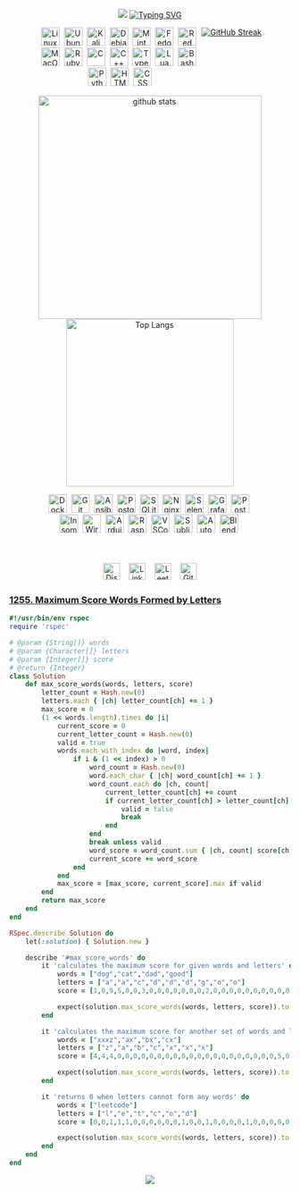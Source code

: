 <div align="center">

  <p>
    <img src="https://capsule-render.vercel.app/api?type=waving&height=100&color=0:A690B8,100:BF90F3&section=header&reversal=true"/>
    <a href="https://git.io/typing-svg"><img src="https://readme-typing-svg.demolab.com?font=Handjet&size=32&duration=4000&pause=1500&color=7289DA&center=true&vCenter=true&random=true&width=500&height=32&lines=Welcome" alt="Typing SVG" /></a>
  </p>

  [list of badges]: # (https://naereen.github.io/badges/)
  [more]: # (https://shields.io/)
  [more and more]: # (https://github.com/Ileriayo/markdown-badges)
  [fonts]: # (https://fonts.google.com/)
  [running font]: # (https://readme-typing-svg.demolab.com)

  <div style="display: flex; flex-wrap: nowrap; justify-content: center;">
      <div style="display: flex; flex-wrap: wrap; width: 400px;">
          <div style="flex: 1;">
              <img src="https://skillicons.dev/icons?i=linux" alt="Linux" width="33" height="33" /><span>&nbsp;</span>  
              <img src="https://skillicons.dev/icons?i=ubuntu" alt="Ubuntu" width="33" height="33" /><span>&nbsp;</span>
              <img src="https://skillicons.dev/icons?i=kali" alt="Kali" width="33" height="33" /><span>&nbsp;</span>
              <img src="https://skillicons.dev/icons?i=debian" alt="Debian" width="33" height="33" /><span>&nbsp;</span>
              <img src="https://skillicons.dev/icons?i=mint" alt="Mint" width="33" height="33" /><span>&nbsp;</span>
              <img src="https://upload.wikimedia.org/wikipedia/commons/thumb/3/3f/Fedora_logo.svg/267px-Fedora_logo.svg.png?20091128031656" alt="Fedora" width="33" height="33" /><span>&nbsp;</span>
              <img src="https://skillicons.dev/icons?i=redhat" alt="Red Hat" width="33" height="33" /><span>&nbsp;</span>
              <img src="https://skillicons.dev/icons?i=apple" alt="MacOS" width="33" height="33" /><span>&nbsp;</span>
              <img src="https://skillicons.dev/icons?i=ruby" alt="Ruby" width="33" height="33" /><span>&nbsp;</span>
              <img src="https://skillicons.dev/icons?i=c" alt="C" width="33" height="33" /><span>&nbsp;</span>
              <img src="https://skillicons.dev/icons?i=cpp" alt="C++" width="33" height="33" /><span>&nbsp;</span>
              <img src="https://skillicons.dev/icons?i=ts" alt="TypeScript" width="33" height="33" /><span>&nbsp;</span>
              <img src="https://skillicons.dev/icons?i=lua" alt="Lua" width="33" height="33" /><span>&nbsp;</span>
              <img src="https://skillicons.dev/icons?i=bash" alt="Bash" width="33" height="33" /><span>&nbsp;</span>
              <img src="https://skillicons.dev/icons?i=python" alt="Python" width="33" height="33" /><span>&nbsp;</span>
              <img src="https://skillicons.dev/icons?i=html" alt="HTML" width="33" height="33" /><span>&nbsp;</span>
              <img src="https://skillicons.dev/icons?i=css" alt="CSS" width="33" height="33" />
          </div>
          <a href="https://git.io/streak-stats"><img src="https://github-readme-streak-stats.herokuapp.com?user=Wl0cKk&theme=tokyonight-duo&border_radius=0&date_format=n%2Fj%5B%2FY%5D&mode=weekly&card_width=700&card_height=100" alt="GitHub Streak" /></a>
          <p>
              <img src="https://github-readme-stats.vercel.app/api?username=Wl0cKk&rank_icon=github&show_icons=true&theme=tokyonight" alt="github stats" width="400"/>
              <img src="https://github-readme-stats.vercel.app/api/top-langs/?username=Wl0cKk&theme=tokyonight&size_weight=0.1&count_weight=0.2&layout=compact" alt="Top Langs" width="300"/>
          </p>
          <div style="flex: 1;">
              <img src="https://skillicons.dev/icons?i=docker" alt="Docker" width="33" height="33" /><span>&nbsp;</span>
              <img src="https://skillicons.dev/icons?i=git" alt="Git" width="33" height="33" /><span>&nbsp;</span>
              <img src="https://skillicons.dev/icons?i=ansible" alt="Ansible" width="33" height="33" /><span>&nbsp;</span>
              <img src="https://skillicons.dev/icons?i=postgres" alt="PostgreSQL" width="33" height="33" /><span>&nbsp;</span>
              <img src="https://skillicons.dev/icons?i=sqlite" alt="SQLite" width="33" height="33" /><span>&nbsp;</span>
              <img src="https://skillicons.dev/icons?i=nginx" alt="Nginx" width="33" height="33" /><span>&nbsp;</span>
              <img src="https://skillicons.dev/icons?i=selenium" alt="Selenium" width="33" height="33" /><span>&nbsp;</span>
              <img src="https://skillicons.dev/icons?i=grafana" alt="Grafana" width="33" height="33" /><span>&nbsp;</span>
              <img src="https://skillicons.dev/icons?i=postman" alt="Postman" width="33" height="33" /><span>&nbsp;</span>
              <img src="https://encrypted-tbn0.gstatic.com/images?q=tbn:ANd9GcQFwBIzoVFfmX3NPoSIrbGhmCXb4KDgbnZKA1zFltVc9tcpOjELPV1U37sGNf3l0W_gzCs&usqp=CAU" alt="Insomnia" width="33" height="33" /><span>&nbsp;</span>
              <img src="https://upload.wikimedia.org/wikipedia/commons/thumb/c/c6/Wireshark_icon_new.png/600px-Wireshark_icon_new.png?20230509085415" alt="Wireshark" width="33" height="33" /><span>&nbsp;</span>
              <img src="https://skillicons.dev/icons?i=arduino" alt="Arduino" width="33" height="33" /><span>&nbsp;</span>
              <img src="https://skillicons.dev/icons?i=raspberrypi" alt="Raspberry Pi" width="33" height="33" /><span>&nbsp;</span>
              <img src="https://skillicons.dev/icons?i=vscodium" alt="VSCodium" width="33" height="33" /><span>&nbsp;</span>
              <img src="https://skillicons.dev/icons?i=sublime" alt="Sublime" width="33" height="33" /><span>&nbsp;</span>
              <img src="https://skillicons.dev/icons?i=autocad" alt="AutoCAD" width="33" height="33" /><span>&nbsp;</span>
              <img src="https://skillicons.dev/icons?i=blender" alt="Blender" width="33" height="33" /><span>&nbsp;</span>
          </div>
      </div>
  </div>
  </br>
<!--   <a href="https://www.codewars.com/users/Wl0cKk" target="_blank">
      <img src=https://www.codewars.com/users/Wl0cKk/badges/small height="25"/>
  </a> -->
  </br></br>
  <div align="center">
      <a href="https://discord.com/users/1016287707846160384" target="_blank" style="text-decoration: none;"><img src="https://img.shields.io/badge/Discord-282C34?logo=discord&logoColor=7289DA" alt="Discord logo" title="Discord" height="30"/></a>
      <span>&nbsp;&nbsp;</span>
      <a href="https://www.linkedin.com/in/uladzimir-kandratsiuk-b77505295/" target="_blank" style="text-decoration: none;"><img src="https://img.shields.io/badge/LinkedIn-282C34?logo=linkedin&logoColor=0077B5" alt="LinkedIn logo" title="LinkedIn" height="30"/></a>
      <span>&nbsp;&nbsp;</span>
      <a href="https://leetcode.com/u/amnesia10/" target="_blank" style="text-decoration: none;"><img src="https://img.shields.io/badge/LeetCode-282C34?logo=leetcode&logoColor=FFA116" alt="LeetCode logo" title="LeetCode" height="30"/></a>
      <span>&nbsp;&nbsp;</span>
      <a href="https://gist.github.com/Wl0cKk" target="_blank" style="text-decoration: none;"><img src="https://img.shields.io/badge/GitHub%20Gist-282C34?logo=github&logoColor=white" alt="GitHub Gist logo" title="GitHub Gist" height="30"/></a>
  </div>
</div>

### [1255. Maximum Score Words Formed by Letters](https://leetcode.com/problems/maximum-score-words-formed-by-letters/submissions/1380482984/)

```ruby
#!/usr/bin/env rspec
require 'rspec'

# @param {String[]} words
# @param {Character[]} letters
# @param {Integer[]} score
# @return {Integer}
class Solution
    def max_score_words(words, letters, score)
        letter_count = Hash.new(0)
        letters.each { |ch| letter_count[ch] += 1 }
        max_score = 0
        (1 << words.length).times do |i|
            current_score = 0
            current_letter_count = Hash.new(0)
            valid = true
            words.each_with_index do |word, index|
                if i & (1 << index) > 0
                    word_count = Hash.new(0)
                    word.each_char { |ch| word_count[ch] += 1 }
                    word_count.each do |ch, count|
                        current_letter_count[ch] += count
                        if current_letter_count[ch] > letter_count[ch]
                            valid = false
                            break
                        end
                    end
                    break unless valid
                    word_score = word_count.sum { |ch, count| score[ch.ord - 'a'.ord] * count }
                    current_score += word_score
                end
            end
            max_score = [max_score, current_score].max if valid
        end
        return max_score
    end
end

RSpec.describe Solution do
    let(:solution) { Solution.new }

    describe '#max_score_words' do
        it 'calculates the maximum score for given words and letters' do
            words = ["dog","cat","dad","good"]
            letters = ["a","a","c","d","d","d","g","o","o"]
            score = [1,0,9,5,0,0,3,0,0,0,0,0,0,0,2,0,0,0,0,0,0,0,0,0,0,0]

            expect(solution.max_score_words(words, letters, score)).to eq(23)
        end

        it 'calculates the maximum score for another set of words and letters' do
            words = ["xxxz","ax","bx","cx"]
            letters = ["z","a","b","c","x","x","x"]
            score = [4,4,4,0,0,0,0,0,0,0,0,0,0,0,0,0,0,0,0,0,0,0,0,5,0,10]

            expect(solution.max_score_words(words, letters, score)).to eq(27)
        end

        it 'returns 0 when letters cannot form any words' do
            words = ["leetcode"]
            letters = ["l","e","t","c","o","d"]
            score = [0,0,1,1,1,0,0,0,0,0,0,1,0,0,1,0,0,0,0,1,0,0,0,0,0,0]

            expect(solution.max_score_words(words, letters, score)).to eq(0)
        end
    end
end

```
<div align="center">
  <p>
    <img src="https://capsule-render.vercel.app/api?type=waving&height=100&color=0:A690B8,100:BF90F3&section=footer&reversal=true"/>
  </p>
</div>
